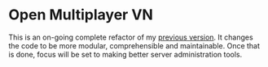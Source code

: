 # Open Multiplayer VN

This is an on-going complete refactor of my [previous version](https://gitlab.com/Yohaulticetl/open-multiplayer-vn). It changes the code to be more modular, comprehensible and maintainable. Once that is done, focus will be set to making better server administration tools.
